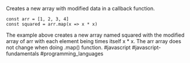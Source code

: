Creates a new array with modified data in a callback function.
```
const arr = [1, 2, 3, 4]
const squared = arr.map(x => x * x)
```
The example above creates a new array named squared with the modified array of arr with each element being times itself x * x.
The arr array does not change when doing .map() function.
#javascript #javascript-fundamentals #programming_languages 